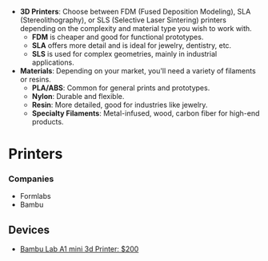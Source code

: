 - **3D Printers**: Choose between FDM (Fused Deposition Modeling), SLA (Stereolithography), or SLS (Selective Laser Sintering) printers depending on the complexity and material type you wish to work with.
    - **FDM** is cheaper and good for functional prototypes.
    - **SLA** offers more detail and is ideal for jewelry, dentistry, etc.
    - **SLS** is used for complex geometries, mainly in industrial applications.
- **Materials**: Depending on your market, you'll need a variety of filaments or resins.
    - **PLA/ABS**: Common for general prints and prototypes.
    - **Nylon**: Durable and flexible.
    - **Resin**: More detailed, good for industries like jewelry.
    - **Specialty Filaments**: Metal-infused, wood, carbon fiber for high-end products.


# Printers
### Companies
- Formlabs
- Bambu
## Devices
- [ Bambu Lab A1 mini 3d Printer: $200](https://us.store.bambulab.com/collections/3d-printer/products/a1-mini)